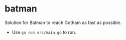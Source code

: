 # batman
Solution for Batman to reach Gotham as fast as possible.
- Use `go run src/main.go` to run.

